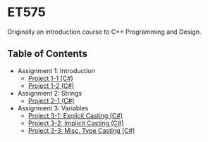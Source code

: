 # ET575
Originally an introduction course to C++ Programming and Design.

## Table of Contents
- Assignment 1: Introduction
  - [Project 1-1 (C#)](https://github.com/tonychuaco/ET575/tree/Assignment1-1)
  - [Project 1-2 (C#)](https://github.com/tonychuaco/ET575/tree/Assignment1-2)
- Assignment 2: Strings
  - [Project 2-1 (C#)](https://github.com/tonychuaco/ET575/tree/Assignment2-1)
- Assignment 3: Variables
  - [Project 3-1: Explicit Casting (C#)](https://github.com/tonychuaco/ET575/tree/Assignment3-1)
  - [Project 3-2: Implicit Casting (C#)](https://github.com/tonychuaco/ET575/tree/Assignment3-2)
  - [Project 3-3: Misc. Type Casting (C#)](https://github.com/tonychuaco/ET575/tree/Assignment3-3)
